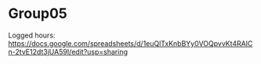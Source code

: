# Group05

Logged hours:
https://docs.google.com/spreadsheets/d/1euQlTxKnbBYy0VOQpvvKt4RAICn-2tvE12dt3jUA59I/edit?usp=sharing
